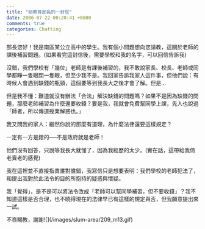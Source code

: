 ```yaml
---
title: "給教育部長的一封信"
date: 2006-07-22 00:20:41 +0800
comments: true
categories: Chatting
---
```


<p>部長您好！我是南區某公立高中的學生。我有個小問題想向您請教，這關於老師的課後補習問題。(如果看完這封信後，需要學校和我的名字，可以回信告訴我)</p><p>沒錯，我們學校有「幾位」老師是有課後補習的，我不敢說家長、校長、老師或同學都睜一隻眼閉一隻眼，但至少我不是。我回家告訴我家人這件事，但他們說：有時候人會遇到缺錢的瓶頸，這個要等到我長大之後才會了解。但是...</p><p>但是我不懂：難道就沒有辦法「合法」解決缺錢的問題嗎？如果不是因為缺錢的問題，那麼老師補習為什麼還要收錢？要是我，我就會免費幫同學上課，先人也說過「師者，所以傳道授業解惑也。」</p><p>我又問我的家人：繼然你說的那麼有道理，為什麼法律還要這樣規定？</p><p>一定有一方是錯的──不是政府就是老師！</p><p>他們沒有回答，只說等我長大就懂了，因為我經歷的太少。(實在話，這帶給我倚老賣老的感覺)</p><p>我在這裡並不直接指責誰對誰錯，我寫信只是想要表明：我們學校的老師犯法了，和提出我對於此法令的目的所抱持的疑惑與懷疑。</p><p>我「覺得」，是不是可以將法令改成「老師可以幫同學補習，但不要收錢」？我不知道這樣是否合理，也不曉得現在的法律早已有這樣的規定與否，但我願意提出來一試。</p><p>不吝賜教，謝謝![](/images/slum-area/209_m13.gif)</p>
